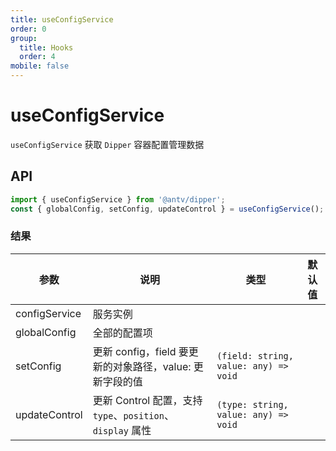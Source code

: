 ```yaml
---
title: useConfigService
order: 0
group:
  title: Hooks
  order: 4
mobile: false
---
```


# useConfigService

`useConfigService` 获取 `Dipper` 容器配置管理数据

## API

```ts pure
import { useConfigService } from '@antv/dipper';
const { globalConfig, setConfig, updateControl } = useConfigService();
```

### 结果

| 参数          | 说明                                                       | 类型                                  | 默认值 |
| ------------- | ---------------------------------------------------------- | ------------------------------------- | ------ |
| configService | 服务实例                                                   |                                       |
| globalConfig  | 全部的配置项                                               |                                       |
| setConfig     | 更新 config，field 要更新的对象路径，value: 更新字段的值   | `(field: string, value: any) => void` |
| updateControl | 更新 Control 配置，支持 `type`、`position`、`display` 属性 | `(type: string, value: any) => void`  |
